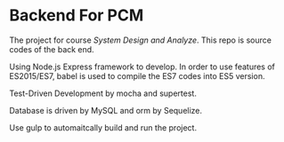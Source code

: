 # Backend For PCM

The project for course *System Design and Analyze*. This repo is source codes of the back end.

Using Node.js Express framework to develop. In order to use features of ES2015/ES7, babel is used to compile the ES7 codes into ES5 version.

Test-Driven Development by mocha and supertest.

Database is driven by MySQL and orm by Sequelize.

Use gulp to automaitcally build and run the project.